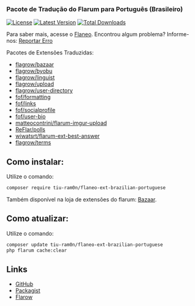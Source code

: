 ###  Pacote de Tradução do Flarum para Português (Brasileiro)

[![License](https://img.shields.io/github/license/tiuram0n/flaneo-ext-brazilian-portuguese.svg?color=orange)](LICENSE)
[![Latest Version](https://img.shields.io/github/release/tiuram0n/flaneo-ext-brazilian-portuguese.svg)](https://github.com/lourencosv/flarum-portugues/releases)
[![Total Downloads](https://img.shields.io/packagist/dt/tiu-ram0n/flaneo-ext-brazilian-portuguese.svg)](https://packagist.org/packages/lourencosv/flarum-portugues)

Para saber mais, acesse o [Flaneo](https://discuss.flaneo.com.br).
Encontrou algum problema? Informe-nos: [Reportar Erro](https://github.com/tiuram0n/flaneo-ext-brazilian-portuguese/issues)

Pacotes de Extensões Traduzidas:

 - [flagrow/bazaar](https://github.com/flagrow/bazaar)
 - [flagrow/byobu](https://github.com/flagrow/byobu)
 - [flagrow/linguist](https://github.com/flagrow/linguist)
 - [flagrow/upload](https://github.com/flagrow/upload)
 - [flagrow/user-directory](https://github.com/flagrow/user-directory)
 - [fof/formatting](https://github.com/FriendsOfFlarum/formatting)
 - [fof/links](https://github.com/FriendsOfFlarum/links)
 - [fof/socialprofile](https://github.com/FriendsOfFlarum/socialprofile)
 - [fof/user-bio](https://github.com/FriendsOfFlarum/user-bio)
 - [matteocontrini/flarum-imgur-upload](https://github.com/matteocontrini/flarum-imgur-upload)
 - [ReFlar/polls](https://github.com/ReFlar/polls)
 - [wiwatsrt/flarum-ext-best-answer](https://github.com/wiwatsrt/flarum-ext-best-answer)
 - [flagrow/terms](https://github.com/flagrow/terms)


## Como instalar:

Utilize o comando:

```bash
composer require tiu-ram0n/flaneo-ext-brazilian-portuguese
```

Também disponível na loja de extensões do flarum: [Bazaar](https://discuss.flaneo.com.br).

## Como atualizar:

Utilize o comando:

```bash
composer update tiu-ram0n/flaneo-ext-brazilian-portuguese
php flarum cache:clear
```

## Links

- [GitHub](https://github.com/tiuram0n/flaneo-ext-brazilian-portuguese "GitHub")
- [Packagist](https://packagist.org/packages/tiu-ram0n/flaneo-ext-brazilian-portuguese "Packagist")
- [Flarow](https://flagrow.io/extensions/tiu-ram0n/flaneo-ext-brazilian-portuguese "Flarow")
